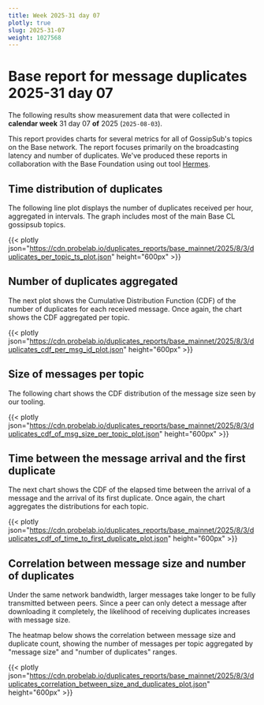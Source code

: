 ```yaml
---
title: Week 2025-31 day 07
plotly: true
slug: 2025-31-07
weight: 1027568
---
```


# Base report for message duplicates 2025-31 day 07

The following results show measurement data that were collected in **calendar week** 31  day 07 **of** 
2025 (`2025-08-03`).

This report provides charts for several metrics for all of GossipSub's topics on the Base network.
The report focuses primarily on the broadcasting latency and number of duplicates.
We've produced these reports in collaboration with the Base Foundation using out tool [Hermes](/tools/hermes/).

## Time distribution of duplicates

The following line plot displays the number of duplicates received per hour, aggregated in  intervals.
The graph includes most of the main Base CL gossipsub topics. 

{{< plotly json="https://cdn.probelab.io/duplicates_reports/base_mainnet/2025/8/3/duplicates_per_topic_ts_plot.json" height="600px" >}}

## Number of duplicates aggregated 

The next plot shows the Cumulative Distribution Function (CDF) of the number of duplicates for each received message.
Once again, the chart shows the CDF aggregated per topic.

{{< plotly json="https://cdn.probelab.io/duplicates_reports/base_mainnet/2025/8/3/duplicates_cdf_per_msg_id_plot.json" height="600px" >}}

## Size of messages per topic

The following chart shows the CDF distribution of the message size seen by our tooling. 

{{< plotly json="https://cdn.probelab.io/duplicates_reports/base_mainnet/2025/8/3/duplicates_cdf_of_msg_size_per_topic_plot.json" height="600px" >}}

## Time between the message arrival and the first duplicate

The next chart shows the CDF of the elapsed time between the arrival of a message and the arrival of its first duplicate.
Once again, the chart aggregates the distributions for each topic.

{{< plotly json="https://cdn.probelab.io/duplicates_reports/base_mainnet/2025/8/3/duplicates_cdf_of_time_to_first_duplicate_plot.json" height="600px" >}}

## Correlation between message size and number of duplicates
Under the same network bandwidth, larger messages take longer to be fully transmitted between peers. Since a peer can only detect a message after downloading it completely, the likelihood of receiving duplicates increases with message size.

The heatmap below shows the correlation between message size and duplicate count, showing the number of messages per topic aggregated by "message size" and "number of duplicates" ranges.

{{< plotly json="https://cdn.probelab.io/duplicates_reports/base_mainnet/2025/8/3/duplicates_correlation_between_size_and_duplicates_plot.json" height="600px" >}}